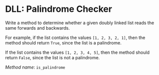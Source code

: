 # DLL: Palindrome Checker

Write a method to determine whether a given doubly linked list reads the same forwards and backwards.

For example, if the list contains the values `[1, 2, 3, 2, 1]`, then the method should return `True`, since the list is a palindrome.

If the list contains the values `[1, 2, 3, 4, 5]`, then the method should return `False`, since the list is not a palindrome.

*Method name*: `is_palindrome`
